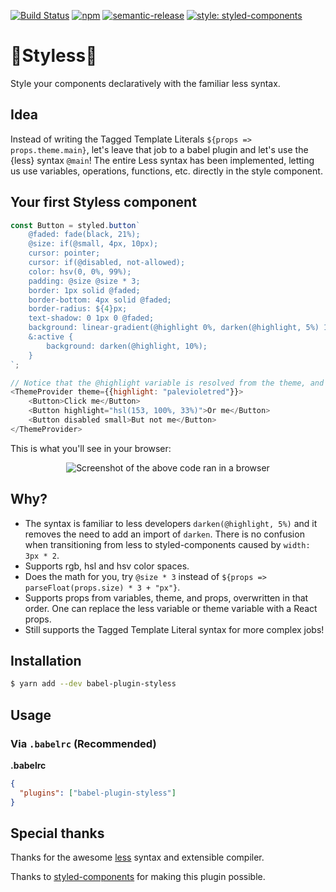 [![Build Status](https://travis-ci.org/jean343/styless.svg?branch=master)](https://travis-ci.org/jean343/styless)
[![npm](https://img.shields.io/npm/v/babel-plugin-styless.svg)](https://www.npmjs.com/package/babel-plugin-styless)
[![semantic-release](https://img.shields.io/badge/%20%20%F0%9F%93%A6%F0%9F%9A%80-semantic--release-e10079.svg)](https://github.com/semantic-release/semantic-release)
[![style: styled-components](https://img.shields.io/badge/style-%F0%9F%92%85%20styled--components-orange.svg?colorB=daa357&colorA=db748e)](https://github.com/styled-components/styled-components)

# :gem:Styless:gem:
Style your components declaratively with the familiar less syntax.

## Idea
Instead of writing the Tagged Template Literals `${props => props.theme.main}`, let's leave that job to a babel plugin and let's use the {less} syntax `@main`!
The entire Less syntax has been implemented, letting us use variables, operations, functions, etc. directly in the style component.

## Your first Styless component
```javascript
const Button = styled.button`
    @faded: fade(black, 21%);
    @size: if(@small, 4px, 10px);
    cursor: pointer;
    cursor: if(@disabled, not-allowed);
    color: hsv(0, 0%, 99%);
    padding: @size @size * 3;
    border: 1px solid @faded;
    border-bottom: 4px solid @faded;
    border-radius: ${4}px;
    text-shadow: 0 1px 0 @faded;
    background: linear-gradient(@highlight 0%, darken(@highlight, 5%) 100%);
    &:active {
        background: darken(@highlight, 10%);
    }
`;

// Notice that the @highlight variable is resolved from the theme, and overwritten from a props in the second button.
<ThemeProvider theme={{highlight: "palevioletred"}}>
    <Button>Click me</Button>
    <Button highlight="hsl(153, 100%, 33%)">Or me</Button>
    <Button disabled small>But not me</Button>
</ThemeProvider>
```

This is what you'll see in your browser:

<div align="center">
    <img alt="Screenshot of the above code ran in a browser" src="https://i.imgur.com/01eETHm.png" />
</div>

## Why?
- The syntax is familiar to less developers `darken(@highlight, 5%)` and it removes the need to add an import of `darken`.
There is no confusion when transitioning from less to styled-components caused by `width: 3px * 2`.
- Supports rgb, hsl and hsv color spaces.
- Does the math for you, try `@size * 3` instead of `${props => parseFloat(props.size) * 3 + "px"}`.
- Supports props from variables, theme, and props, overwritten in that order.
One can replace the less variable or theme variable with a React props.
- Still supports the Tagged Template Literal syntax for more complex jobs!

## Installation
```sh
$ yarn add --dev babel-plugin-styless
```

## Usage

### Via `.babelrc` (Recommended)

**.babelrc**

```json
{
  "plugins": ["babel-plugin-styless"]
}
```

## Special thanks
Thanks for the awesome [less](http://lesscss.org/) syntax and extensible compiler.

Thanks to [styled-components](https://www.styled-components.com) for making this plugin possible.